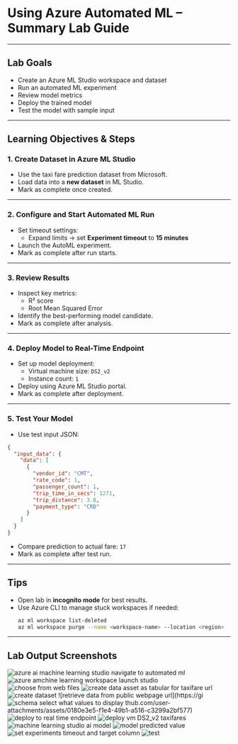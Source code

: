 # Using Azure Automated ML – Summary Lab Guide

---

## Lab Goals

- Create an Azure ML Studio workspace and dataset
- Run an automated ML experiment
- Review model metrics
- Deploy the trained model
- Test the model with sample input

---

## Learning Objectives & Steps

### 1. Create Dataset in Azure ML Studio
- Use the taxi fare prediction dataset from Microsoft.
- Load data into a **new dataset** in ML Studio.
-  Mark as complete once created.

---

### 2. Configure and Start Automated ML Run
- Set timeout settings:
  - Expand limits → set **Experiment timeout** to **15 minutes**
- Launch the AutoML experiment.
-  Mark as complete after run starts.

---

### 3. Review Results
- Inspect key metrics:
  - R² score
  - Root Mean Squared Error
- Identify the best-performing model candidate.
-  Mark as complete after analysis.

---

### 4. Deploy Model to Real-Time Endpoint
- Set up model deployment:
  - Virtual machine size: `DS2_v2`
  - Instance count: `1`
- Deploy using Azure ML Studio portal.
-  Mark as complete after deployment.

---

### 5. Test Your Model
- Use test input JSON:

```json
{
  "input_data": {
    "data": [
      {
        "vendor_id": "CMT",
        "rate_code": 1,
        "passenger_count": 1,
        "trip_time_in_secs": 1271,
        "trip_distance": 3.8,
        "payment_type": "CRD"
      }
    ]
  }
}
```

- Compare prediction to actual fare: `17`
-  Mark as complete after test run.

---

## Tips
- Open lab in **incognito mode** for best results.
- Use Azure CLI to manage stuck workspaces if needed:
  ```bash
  az ml workspace list-deleted
  az ml workspace purge --name <workspace-name> --location <region>
  ```

---

## Lab Output Screenshots

![azure ai machine learning studio navigate to automated ml](https://github.com/user-attachments/assets/75dab533-1702-44e2-a597-a3a6241a96b4)
![azure amchine learning workspace launch studio](https://github.com/user-attachments/assets/aa24f06b-d2b2-4337-9009-6dd6742707ff)
![choose from web files](https://github.com/user-attachments/assets/24a16377-fc2d-483c-abd3-ec4ed04b9004)
![create data asset as tabular for taxifare url](https://github.com/user-attachments/assets/5174d338-36a2-43e4-a373-37fee32d2f6a)
![create dataset](https://github.com/user-attachments/assets/d01e4761-5a5f-4453-b457-50011b702b9e)
![retrieve data from public webpage url](https://gi
![schema select what values to display](https://github.com/user-attachments/assets/37b370e1-b897-4116-8a1d-1a380f776f7f)
thub.com/user-attachments/assets/0180e3e5-f1e4-49b1-a516-c3299a2bf577)
![deploy to real time endpoint](https://github.com/user-attachments/assets/bafec124-db03-4903-93c0-3aa65592c45a)
![deploy vm DS2_v2 taxifares](https://github.com/user-attachments/assets/f60d745b-df08-4585-9a9f-eb521edc20e4)
![machine learning studio ai model](https://github.com/user-attachments/assets/c33f8014-6ad8-4d3c-8f8b-6f3b254eb543)
![model predicted value](https://github.com/user-attachments/assets/8137a3e9-67bc-43d3-adc3-4e8a479c578b)
![set experiments timeout and target column](https://github.com/user-attachments/assets/e1296738-c8ab-4d20-ab11-3f9f79e0579d)
![test](https://github.com/user-attachments/assets/8bd0078e-6f27-4056-a37e-22b9b007d9f5)




